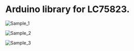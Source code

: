 # Arduino library for LC75823.

![Sample_1](https://raw.githubusercontent.com/firatsyg/LC75823/master/img/baglanti.jpg?raw=true)


![Sample_2](https://raw.githubusercontent.com/firatsyg/LC75823/master/img/IMG_0104.JPG?raw=true)


![Sample_3](https://raw.githubusercontent.com/firatsyg/LC75823/master/img/IMG_0103.JPG?raw=true)



